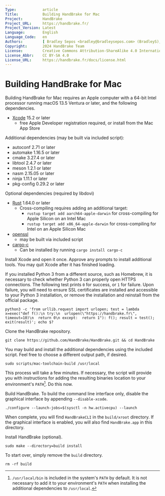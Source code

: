 ```yaml
---
Type:            article
Title:           Building HandBrake for Mac
Project:         HandBrake
Project_URL:     https://handbrake.fr/
Project_Version: Latest
Language:        English
Language_Code:   en
Authors:         [ Bradley Sepos <bradley@bradleysepos.com> (BradleyS), Scott (s55) ]
Copyright:       2024 HandBrake Team
License:         Creative Commons Attribution-ShareAlike 4.0 International
License_Abbr:    CC BY-SA 4.0
License_URL:     https://handbrake.fr/docs/license.html
---
```


Building HandBrake for Mac
==========================

Building HandBrake for Mac requires an Apple computer with a 64-bit Intel processor running macOS 13.5 Ventura or later, and the following dependencies.

- [Xcode](https://developer.apple.com/xcode/) 15.2 or later
  - free Apple Developer registration required, or install from the Mac App Store

Additional dependencies (may be built via included script):

- autoconf 2.71 or later
- automake 1.16.5 or later
- cmake 3.27.4 or later
- libtool 2.4.7 or later
- meson 1.2.1 or later
- nasm 2.15.05 or later
- ninja 1.11.1 or later
- pkg-config 0.29.2 or later

Optional dependencies (required by libdovi)

- [Rust](https://www.rust-lang.org/tools/install) 1.64.0 or later
  - Cross-compiling requires adding an additional target:
    - `rustup target add aarch64-apple-darwin` for cross-compiling for Apple Silicon on an Intel Mac
    - `rustup target add x86_64-apple-darwin` for cross-compiling for Intel on an Apple Silicon Mac
- [openssl](https://www.openssl.org)
  - may be built via included script
- [cargo-c](https://github.com/lu-zero/cargo-c)
  - Can be installed by running `cargo install cargo-c`

Install Xcode and open it once. Approve any prompts to install additional tools. You may quit Xcode after it has finished loading.

If you installed Python 3 from a different source, such as Homebrew, it is necessary to check whether Python 3 can properly open HTTPS connections. The following test prints `0` for success, or `1` for failure. Upon failure, you will need to ensure SSL certificates are installed and accessible to your Python 3 installation, or remove the installation and reinstall from the official package.

    python3 -c 'from urllib.request import urlopen; test = lambda x=exec("def f():\n try:\n  urlopen(\"https://handbrake.fr\", timeout=10)\n  return 0\n except:  return 1"): f(); result = test(); exit(result)'; echo $?

Clone the HandBrake repository.

    git clone https://github.com/HandBrake/HandBrake.git && cd HandBrake

You may build and install the additional dependencies using the included script. Feel free to choose a different output path, if desired.

    sudo scripts/mac-toolchain-build /usr/local

This process will take a few minutes. If necessary, the script will provide you with instructions for adding the resulting binaries location to your environment's `PATH`[^default-path]. Do this now.

Build HandBrake. To build the command line interface only, disable the graphical interface by appending `--disable-xcode`.

    ./configure --launch-jobs=$(sysctl -n hw.activecpu) --launch

When complete, you will find `HandBrakeCLI` in the `build/xroot` directory. If the graphical interface is enabled, you will also find `HandBrake.app` in this directory.

Install HandBrake (optional).

    sudo make --directory=build install

To start over, simply remove the `build` directory.

    rm -rf build

[^default-path]: `/usr/local/bin` is included in the system's `PATH` by default. It is not necessary to add it to your environment's `PATH` when installing the additional dependencies to `/usr/local`.

